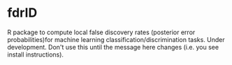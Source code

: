 # fdrID 

R package to compute local false discovery rates (posterior error probabilities)for machine learning classification/discrimination tasks. Under development. Don't use this until the message here changes (i.e. you see install instructions). 
